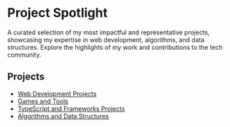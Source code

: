 
# Project Spotlight

A curated selection of my most impactful and representative projects, showcasing my expertise in web development, algorithms, and data structures. Explore the highlights of my work and contributions to the tech community.

## Projects

- [Web Development Projects](https://github.com/seu-usuario/web-development-projects)
- [Games and Tools](https://github.com/seu-usuario/games-and-tools)
- [TypeScript and Frameworks Projects](https://github.com/seu-usuario/typescript-and-frameworks)
- [Algorithms and Data Structures](https://github.com/seu-usuario/algorithms-and-data-structures)
